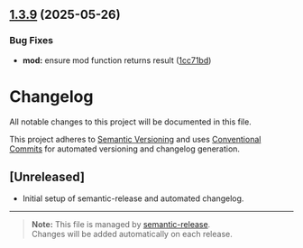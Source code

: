 ## [1.3.9](https://github.com/drcircuit/DrCircuitsCanvasLibrary/compare/v1.3.8...v1.3.9) (2025-05-26)


### Bug Fixes

* **mod:** ensure mod function returns result ([1cc71bd](https://github.com/drcircuit/DrCircuitsCanvasLibrary/commit/1cc71bdd76b1c73165fe71cc5e8649fd64439c16))

# Changelog

All notable changes to this project will be documented in this file.

This project adheres to [Semantic Versioning](https://semver.org/) and uses [Conventional Commits](https://www.conventionalcommits.org/) for automated versioning and changelog generation.

## [Unreleased]

- Initial setup of semantic-release and automated changelog.

---

> **Note:** This file is managed by [semantic-release](https://github.com/semantic-release/semantic-release).  
> Changes will be added automatically on each release.
